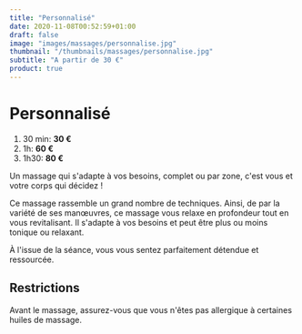 ```yaml
---
title: "Personnalisé"
date: 2020-11-08T00:52:59+01:00
draft: false
image: "images/massages/personnalise.jpg"
thumbnail: "/thumbnails/massages/personnalise.jpg"
subtitle: "A partir de 30 €"
product: true
---
```


# Personnalisé

1. 30 min:  __30 €__
1. 1h: __60 €__
1. 1h30: __80 €__

Un massage qui s'adapte à vos besoins, complet ou par zone, c'est vous et votre corps qui décidez !

Ce massage rassemble un grand nombre de techniques.
Ainsi, de par la variété de ses manœuvres, ce massage vous relaxe en profondeur tout en vous revitalisant.
Il s'adapte à vos besoins et peut être plus ou moins tonique ou relaxant.

À l'issue de la séance, vous vous sentez parfaitement détendue et ressourcée.


## Restrictions

Avant le massage, assurez-vous que vous n'êtes pas allergique à certaines huiles de massage.